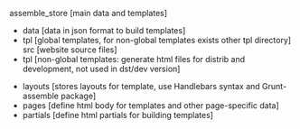 assemble_store [main data and templates]
* data [data in json format to build templates]
* tpl [global templates, for non-global templates exists other tpl directory]
src [website source files]
* tpl [non-global templates: generate html files for distrib and development, not used in dst/dev version]
+ layouts [stores layouts for template, use Handlebars syntax and Grunt-assemble package]
+ pages [define html body for templates and other page-specific data]
+ partials [define html partials for building templates]